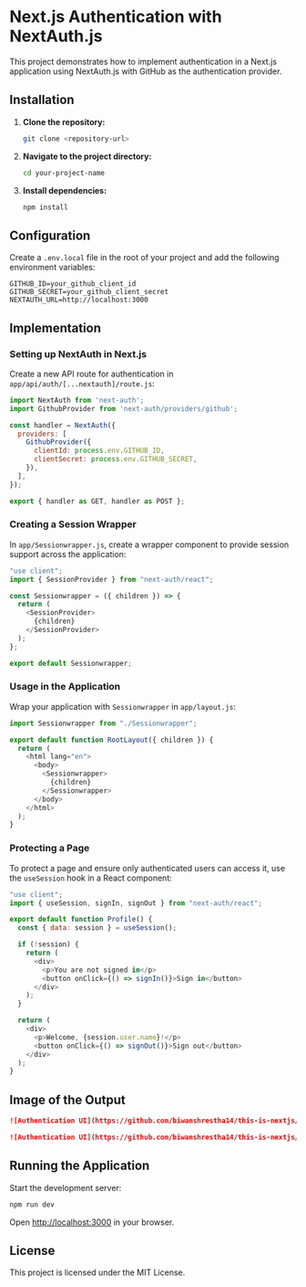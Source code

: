 # Next.js Authentication with NextAuth.js

This project demonstrates how to implement authentication in a Next.js application using NextAuth.js with GitHub as the authentication provider.

## Installation

1. **Clone the repository:**
   ```bash
   git clone <repository-url>
   ```
2. **Navigate to the project directory:**
   ```bash
   cd your-project-name
   ```
3. **Install dependencies:**
   ```bash
   npm install
   ```

## Configuration

Create a `.env.local` file in the root of your project and add the following environment variables:

```env
GITHUB_ID=your_github_client_id
GITHUB_SECRET=your_github_client_secret
NEXTAUTH_URL=http://localhost:3000
```

## Implementation

### Setting up NextAuth in Next.js

Create a new API route for authentication in `app/api/auth/[...nextauth]/route.js`:

```javascript
import NextAuth from 'next-auth';
import GithubProvider from 'next-auth/providers/github';

const handler = NextAuth({
  providers: [
    GithubProvider({
      clientId: process.env.GITHUB_ID,
      clientSecret: process.env.GITHUB_SECRET,
    }),
  ],
});

export { handler as GET, handler as POST };
```

### Creating a Session Wrapper

In `app/Sessionwrapper.js`, create a wrapper component to provide session support across the application:

```javascript
"use client";
import { SessionProvider } from "next-auth/react";

const Sessionwrapper = ({ children }) => {
  return (
    <SessionProvider>
      {children}
    </SessionProvider>
  );
};

export default Sessionwrapper;
```

### Usage in the Application

Wrap your application with `Sessionwrapper` in `app/layout.js`:

```javascript
import Sessionwrapper from "./Sessionwrapper";

export default function RootLayout({ children }) {
  return (
    <html lang="en">
      <body>
        <Sessionwrapper>
          {children}
        </Sessionwrapper>
      </body>
    </html>
  );
}
```

### Protecting a Page

To protect a page and ensure only authenticated users can access it, use the `useSession` hook in a React component:

```javascript
"use client";
import { useSession, signIn, signOut } from "next-auth/react";

export default function Profile() {
  const { data: session } = useSession();

  if (!session) {
    return (
      <div>
        <p>You are not signed in</p>
        <button onClick={() => signIn()}>Sign in</button>
      </div>
    );
  }

  return (
    <div>
      <p>Welcome, {session.user.name}!</p>
      <button onClick={() => signOut()}>Sign out</button>
    </div>
  );
}
```

## Image of the Output


   ```md
   ![Authentication UI](https://github.com/biwanshrestha14/this-is-nextjs/blob/af0f698e6d9e2740e21f1a991b41675ecb2c570c/auth-js/assets/loggedin.png)
   ```
   ```md
   ![Authentication UI](https://github.com/biwanshrestha14/this-is-nextjs/blob/3031c2524b353741dc4ad4bf8c7005c832a66927/auth-js/assets/login.png)
   ```

## Running the Application

Start the development server:

```bash
npm run dev
```

Open [http://localhost:3000](http://localhost:3000) in your browser.

## License

This project is licensed under the MIT License.

